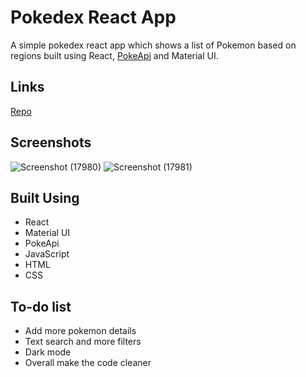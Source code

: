 # Pokedex React App
A simple pokedex react app which shows a list of Pokemon based on regions built using React, [PokeApi](https://pokeapi.co) and Material UI.

## Links
[Repo](https://github.com/Ishan-Nobu/react-pokedex)

## Screenshots
![Screenshot (17980)](https://github.com/user-attachments/assets/63a8a78d-72dc-427e-8278-4bcb9c4ed77d)
![Screenshot (17981)](https://github.com/user-attachments/assets/b283f6ec-e76b-4ad4-80e6-23204fd6f2b3)

## Built Using
- React
- Material UI
- PokeApi
- JavaScript
- HTML
- CSS

## To-do list
- Add more pokemon details
- Text search and more filters
- Dark mode
- Overall make the code cleaner
